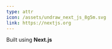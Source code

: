 ```yaml
---
type: attr
icon: /assets/undraw_next_js_8g5m.svg
link: https://nextjs.org
---
```

Built using <b>Next.js</b>